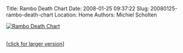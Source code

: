 Title: Rambo Death Chart
Date: 2008-01-25 09:37:22
Slug: 20080125-rambo-death-chart
Location: Home
Authors: Michiel Scholten

<div class="content-image"><div><a href="http://aquariusoft.org/~mbscholt/images/content/rambo-death-chart.jpg"><img src="http://aquariusoft.org/~mbscholt/images/content/rambo-death-chart_500px.jpg" alt="Rambo Death Chart" title="Rambo Death Chart" /></a></div></div>
<br style="clear: both;" />
<p>[<a href="http://aquariusoft.org/~mbscholt/images/content/rambo-death-chart.jpg">click for larger version</a>]</p>